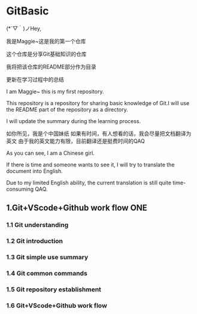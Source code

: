 # GitBasic

(*´▽｀)ノHey,

我是Maggie~这是我的第一个仓库

这个仓库是分享Git基础知识的仓库

我将把该仓库的README部分作为目录

更新在学习过程中的总结

I am Maggie~ this is my first repository.

This repository is a repository for sharing basic knowledge of Git.I will use the README part of the repository as a directory.

I will update the summary during the learning process.

如你所见，我是个中国妹纸
如果有时间，有人想看的话，我会尽量把文档翻译为英文
由于我的英文能力有限，目前翻译还是挺费时间的QAQ

As you can see, I am a Chinese girl.

If there is time and someone wants to see it, I will try to translate the document into English.

Due to my limited English ability, the current translation is still quite time-consuming QAQ.



## 1.Git+VScode+Github work flow ONE	

### 1.1 Git understanding

### 1.2 Git introduction

### 1.3 Git simple use summary

### 1.4 Git common commands

### 1.5 Git repository establishment

### 1.6 Git+VScode+Github work flow 